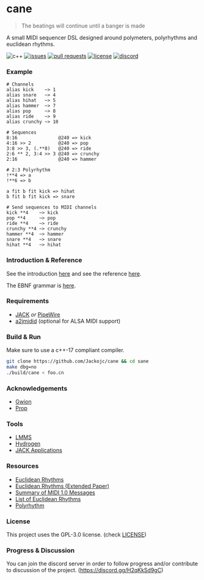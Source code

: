 # cane
> The beatings will continue until a banger is made

A small MIDI sequencer DSL designed around polymeters, polyrhythms
and euclidean rhythms.

![c++](https://img.shields.io/badge/c%2B%2B-17-blue.svg?style=flat)
[![issues](https://img.shields.io/github/issues/Jackojc/cane.svg?style=flat)](https://github.com/Jackojc/cane/issues)
[![pull requests](https://img.shields.io/github/issues-pr/Jackojc/cane?style=flat)](https://github.com/Jackojc/cane/pulls)
[![license](https://img.shields.io/github/license/Jackojc/cane.svg?style=flat)](./LICENSE)
[![discord](https://img.shields.io/discord/537732103765229590.svg?label=discord&style=flat)](https://discord.gg/Qqguu9SRvU)

### Example
```
# Channels
alias kick    ~> 1
alias snare   ~> 4
alias hihat   ~> 5
alias hammer  ~> 7
alias pop     ~> 8
alias ride    ~> 9
alias crunchy ~> 10

# Sequences
8:16               @240 => kick
4:16 >> 2          @240 => pop
3:8 >> 3, (.**8)   @240 => ride
2:6 ** 2, 3:4 >> 3 @240 => crunchy
2:16               @240 => hammer

# 2:3 Polyrhythm
!**4 => a
!**6 => b

a fit b fit kick => hihat
b fit b fit kick => snare

# Send sequences to MIDI channels
kick **4    ~> kick
pop **4     ~> pop
ride **4    ~> ride
crunchy **4 ~> crunchy
hammer **4  ~> hammer
snare **4   ~> snare
hihat **4   ~> hihat
```

### Introduction & Reference
See the introduction [here](doc/intro.md)
and see the reference [here](doc/ref.md).

The EBNF grammar is [here](doc/syntax.ebnf).

### Requirements
- [JACK](https://jackaudio.org/) _or_ [PipeWire](https://pipewire.org/)
- [a2jmidid](https://github.com/jackaudio/a2jmidid) (optional for ALSA MIDI support)

### Build & Run
Make sure to use a c++-17 compliant compiler.
```sh
git clone https://github.com/Jackojc/cane && cd sane
make dbg=no
./build/cane < foo.cn
```

### Acknowledgements
- [Gwion](https://github.com/Gwion/Gwion)
- [Prop](https://pbat.ch/proj/prop.html)

### Tools
- [LMMS](https://lmms.io/)
- [Hydrogen](http://hydrogen-music.org/)
- [JACK Applications](https://jackaudio.org/applications/)

### Resources
- [Euclidean Rhythms](http://cgm.cs.mcgill.ca/~godfried/publications/banff.pdf)
- [Euclidean Rhythms (Extended Paper)](http://cgm.cs.mcgill.ca/~godfried/publications/banff-extended.pdf)
- [Summary of MIDI 1.0 Messages](https://www.midi.org/specifications-old/item/table-1-summary-of-midi-message)
- [List of Euclidean Rhythms](http://www.iniitu.net/Euclidian_Erd%C3%B6s_Deep_Aksak_rhythms.html)
- [Polyrhythm](https://en.wikipedia.org/wiki/Polyrhythm)

### License
This project uses the GPL-3.0 license. (check [LICENSE](LICENSE))

### Progress & Discussion
You can join the discord server in order to follow progress and/or contribute to discussion of the project. (https://discord.gg/H2qKkSd9gC)
